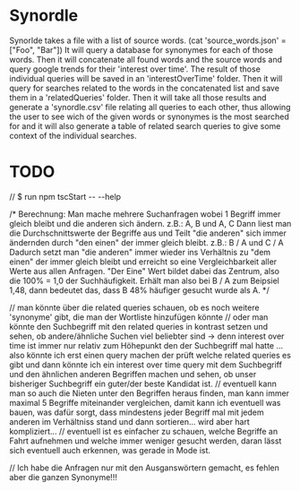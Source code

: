 # Synordle

Synorlde takes a file with a list of source words. (cat 'source_words.json' = ["Foo", "Bar"])
It will query a database for synonymes for each of those words.
Then it will concatenate all found words and the source words and query google trends for their 'interest over time'.
The result of those individual queries will be saved in an 'interestOverTime' folder.
Then it will query for searches related to the words in the concatenated list and save them in a 'relatedQueries' folder.
Then it will take all those results and generate a 'synordle.csv' file relating all queries to each other, thus allowing the user to see wich of the given words or synonymes is the most searched for and it will also generate a table of related search queries to give some context of the individual searches.

# TODO

// $ run npm tscStart -- --help

/*
  Berechnung:
  Man mache mehrere Suchanfragen wobei 1 Begriff immer gleich bleibt und die anderen sich ändern. z.B.: A, B und A, C
  Dann liest man die Durchschnittswerte der Begriffe aus und Teilt "die anderen" sich immer ändernden durch "den einen" der immer gleich bleibt. z.B.: B / A und C / A
  Dadurch setzt man "die anderen" immer wieder ins Verhältnis zu "dem einen" der immer gleich bleibt und erreicht so eine Vergleichbarkeit aller Werte aus allen Anfragen.
  "Der Eine" Wert bildet dabei das Zentrum, also die 100% = 1,0 der Suchhäufigkeit.
  Erhält man also bei B / A zum Beipsiel 1,48, dann bedeutet das, dass B 48% häufiger gesucht wurde als A. */

// man könnte über die related queries schauen, ob es noch weitere 'synonyme' gibt, die man der Wortliste hinzufügen könnte
// oder man könnte den Suchbegriff mit den related queries in kontrast setzen und sehen, ob andere/ähnliche Suchen viel beliebter sind -> denn interest over time ist immer nur relativ zum Höhepunkt den der Suchbegriff mal hatte ... also könnte ich erst einen query machen der prüft welche related queries es gibt und dann könnte ich ein interest over time query mit dem Suchbegriff und den ähnlichen anderen Begriffen machen und sehen, ob unser bisheriger Suchbegriff ein guter/der beste Kandidat ist.
// eventuell kann man so auch die Nieten unter den Begriffen heraus finden, man kann immer maximal 5 Begriffe miteinander vergleichen, damit kann ich eventuell was bauen, was dafür sorgt, dass mindestens jeder Begriff mal mit jedem anderen im Verhältniss stand und dann sortieren... wird aber hart kompliziert...
// eventuell ist es einfacher zu schauen, welche Begriffe an Fahrt aufnehmen und welche immer weniger gesucht werden, daran lässt sich eventuell auch erkennen, was gerade in Mode ist.

// Ich habe die Anfragen nur mit den Ausganswörtern gemacht, es fehlen aber die ganzen Synonyme!!!
